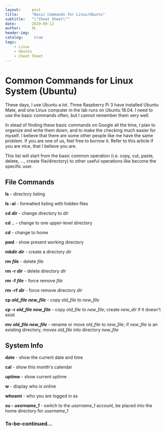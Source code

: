 ```yaml
---
layout:     post
title:      "Basic Commands for Linux/Ubuntu"
subtitle:   "\"Cheat Sheet\""
date:       2019-09-12
author:     XL
header-img: 
catalog: 	 true
tags:
    - Linux
    - Ubuntu
    - Cheat Sheet
---
```


# Common Commands for Linux System (Ubuntu)

These days, I use Ubuntu a lot. Three Raspberry Pi 3 have installed Ubuntu Mate, and one Linux computer in the lab runs on Ubuntu 18.04. I need to use the basic commands often, but I cannot remember them very well. 

In stead of finding these basic commands on Google all the time, I plan to organize and write them down, and to make the checking much easier for myself. I believe that there are some other people like me have the same problem. If you are one of us, feel free to borrow it. Refer to this article if you are nice, that I believe you are.

This list will start from the basic common operation (i.e. copy, cut, paste, delete, ..., create file/directory) to other useful operations like become the specific user.

## File Commands

**ls** - directory listing

**ls -al** - formatted listing with hidden files

**cd** ***dir*** - change directory to *dir*

**cd ..** - change to one upper-level directory

**cd** - change to home

**pwd** - show present working directory

**mkdir** ***dir*** - create a directory *dir*

**rm** ***file*** - delete *file*

**rm -r** ***dir*** - delete directory *dir*

**rm -f** ***file*** - force remove *file*

**rm -rf** ***dir*** - force remove directory *dir*

**cp** ***old_file new_file*** - copy *old_file* to *new_file*

**cp -r** ***old_file new_file*** - copy *old_file* to *new_file*; create *new_dir* if it doesn't exist

**mv** ***old_file new_file*** - rename or move *old_file* to *new_file*; if *new_file* is an existing directory, moves *old_file* into directory *new_file*

## System Info

**date** - show the current date and time

**cal** - show this month's calendar

**uptime** - show current uptime

**w** - display who is online

**whoami** - who you are logged in as

**su -** ***username_1*** - switch to the *username_1* account, be placed into the home directory for *username_1*

### To-be-continued...

